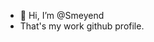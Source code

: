 - 👋 Hi, I’m @Smeyend
- That's my work github profile.


<!---
Smeyend/Smeyend is a ✨ special ✨ repository because its `README.md` (this file) appears on your GitHub profile.
You can click the Preview link to take a look at your changes.
--->
